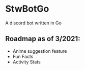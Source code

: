 # StwBotGo
A discord bot written in Go

## Roadmap as of 3/2021:
- Anime suggestion feature
- Fun Facts
- Activity Stats

